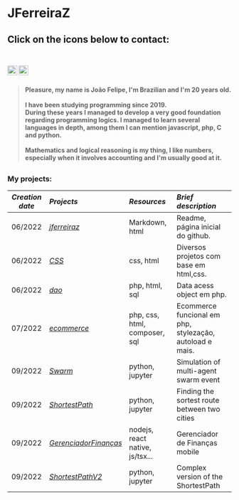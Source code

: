 <h1> JFerreiraZ</h1>

<h2>Click on the icons below to contact: <br><br>

[<img align="left" alt="jferreiraz | LinkedIn" width="22px" src="https://cdn-icons-png.flaticon.com/512/174/174857.png" />][linkedin]
[<img align="left" alt="jferreiraz | Gmail" width="22px" src="https://cdn-icons-png.flaticon.com/512/732/732200.png" />][gmail]

<br></h2><h4>

>Pleasure, my name is João Felipe, I'm Brazilian and I'm 20 years old. <br><br>
>I have been studying programming since 2019. <br>During these years I managed to develop a very good foundation regarding programming logics. I managed to learn several languages in depth, among them I can mention javascript, php, C and python. <br><br>
>Mathematics and logical reasoning is my thing, I like numbers, especially when it involves accounting and I'm usually good at it.

</h4>

##
<div>
<h3>My projects: </h3>


*Creation date*|                             *Projects*                                           | *Resources*                   | *Brief description* 
:--------:     | :--------                                                                        | :------                       |:-----
06/2022        |<a href="https://github.com/jferreiraz/jferreiraz">_jferreiraz_                   |Markdown, html                 |Readme, página inicial do github.
06/2022        |<a href="https://github.com/jferreiraz/CSS">_CSS_                                 |css, html                      |Diversos projetos com base em html,css.
06/2022        |<a href="https://github.com/jferreiraz/dao">_dao_                                 |php, html, sql                 |Data acess object em php.
07/2022        |<a href="https://github.com/jferreiraz/ecommerce">_ecommerce_                     |php, css, html, composer, sql  |Ecommerce funcional em php, stylezação, autoload e mais.
09/2022        |<a href="https://github.com/jferreiraz/Swarm">_Swarm_                             |python, jupyter                |Simulation of multi-agent swarm event
09/2022        |<a href="https://github.com/jferreiraz/ShortestPath">_ShortestPath_               |python, jupyter                |Finding the sortest route between two cities
09/2022        |<a href="https://github.com/jferreiraz/GerenciadorFinancas">_GerenciadorFinanças_ |nodejs, react native, js/tsx...|Gerenciador de Finanças mobile
09/2022        |<a href="https://github.com/jferreiraz/ShortestPathV2">_ShortestPathV2_           |python, jupyter                |Complex version of the ShortestPath
</div>

[linkedin]: https://www.linkedin.com/in/jferreiraz/
[gmail]: mailto:joaofelipecoutof@gmail.com

